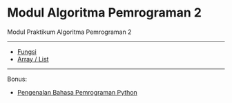 # Modul Algoritma Pemrograman 2

Modul Praktikum Algoritma Pemrograman 2 

---

* [Fungsi](https://github.com/NazirArifin/modul-algoritma-pemrograman-2/blob/main/fungsi.md)
* [Array / List](https://github.com/NazirArifin/modul-algoritma-pemrograman-2/blob/main/list.md)



---

Bonus:

* [Pengenalan Bahasa Pemrograman Python](https://github.com/NazirArifin/modul-algoritma-pemrograman-2/blob/main/python.md)